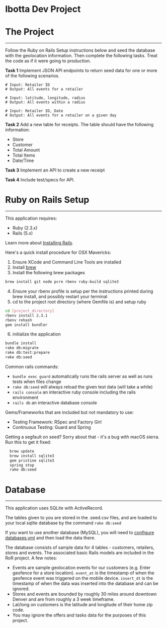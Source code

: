 Ibotta Dev Project
=========


# The Project
---
Follow the Ruby on Rails Setup instructions below and seed the database with the geolocation information. Then complete the following tasks. Treat the code as if it were going to production.

__Task 1__ Implement JSON API endpoints to return seed data for one or more of the following scenarios.

    # Input: Retailer ID
    # Output: All events for a retailer

    # Input: latitude, longitude, radius
    # Output: All events within a radius

    # Input: Retailer ID, Date
    # Output: All events for a retailer on a given day

__Task 2__ Add a new table for receipts. The table should have the following information:
 * Store
 * Customer
 * Total Amount
 * Total Items
 * Date/Time

__Task 3__ Implement an API to create a new receipt


__Task 4__ Include test/specs for API.


# Ruby on Rails Setup
---

This application requires:

* Ruby (2.3.x)
* Rails (5.x)

Learn more about [Installing Rails](http://railsapps.github.io/installing-rails.html).

Here's a quick install procedure for OSX Mavericks:

1. Ensure XCode and Command Line Tools are installed
2. Install [brew](http://brew.sh/)
3. Install the following brew packages

  ```sh
  brew install git node pcre rbenv ruby-build sqlite3
  ```

4. Ensure your rbenv profile is setup per the instructions printed during brew install, and possibly restart your terminal
5. cd to the project root directory (where Gemfile is) and setup ruby

  ```sh
  cd [project_directory]
  rbenv install 2.3.1
  rbenv rehash
  gem install bundler
  ```

6. initialize the application

  ```sh
  bundle install
  rake db:migrate
  rake db:test:prepare
  rake db:seed
  ```

Common rails commands:
* ```bundle exec guard``` automatically runs the rails server as well as runs tests when files change
* ```rake db:seed``` will always reload the given test data (will take a while)
* ```rails console``` an interactive ruby console including the rails environment
* ```rails db``` an interactive database console

Gems/Frameworks that are included but not mandatory to use:
* Testing Framework: RSpec and Factory Girl
* Continuous Testing: Guard and Spring

Getting a segfault on seed?
Sorry about that - it's a bug with macOS sierra. Run this to get it fixed:

```sh
  brew update
  brew install sqlite3
  gem pristine sqlite3
  spring stop
  rake db:seed
```

# Database
---

This application uses SQLite with ActiveRecord.

The tables given to you are stored in the .seed.csv files, and are loaded to your local sqlite database by the command ```rake db:seed```

If you want to use another database (MySQL), you will need to [configure databases.yml](http://edgeguides.rubyonrails.org/configuring.html#configuring-a-database) and then load the data there.

The database consists of sample data for 4 tables - customers, retailers, stores and events. The associated basic Rails models are included in the RoR project. A few notes:
* Events are sample geolocation events for our customers (e.g. Enter geofence for a store location). ```event_at``` is the timestamp of when the geofence event was triggered on the mobile device. ```insert_dt``` is the timestamp of when the data was inserted into the database and can be ignored.
* Stores and events are bounded by roughly 30 miles around downtown Denver and are from roughly a 3 week timeframe.
* Lat/long on customers is the latitude and longitude of their home zip code.
* You may ignore the offers and tasks data for the purposes of this project.